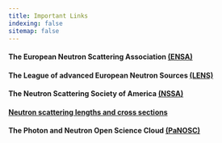 ```yaml
---
title: Important Links
indexing: false
sitemap: false
---
```


#### The European Neutron Scattering Association [(ENSA)](http://www.neutrons-ensa.eu/)

#### The League of advanced European Neutron Sources [(LENS)](https://www.lens-initiative.org/)

#### The Neutron Scattering Society of America [(NSSA)](https://neutronscattering.org/)

#### [Neutron scattering lengths and cross sections](https://www.ncnr.nist.gov/resources/n-lengths/)

#### The Photon and Neutron Open Science Cloud [(PaNOSC)](https://www.panosc.eu/)

